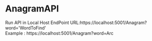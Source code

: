 # AnagramAPI
Run API in Local Host
EndPoint URL:https://localhost:5001/Anagram?word='WordToFind'  
Example : https://localhost:5001/Anagram?word=Arc
